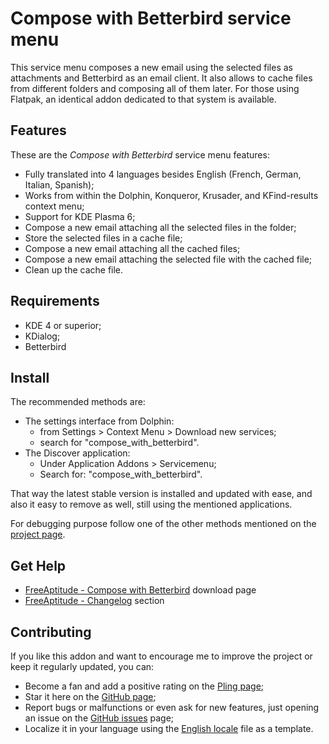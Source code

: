 # Compose with Betterbird service menu

This service menu composes a new email using the selected files as attachments and
Betterbird as an email client.
It also allows to cache files from different folders and composing all of them later.
For those using Flatpak, an identical addon dedicated to that system is available.

## Features

These are the *Compose with Betterbird* service menu features:
- Fully translated into 4 languages besides English
  (French, German, Italian, Spanish);
- Works from within the Dolphin, Konqueror, Krusader, and KFind-results context menu;
- Support for KDE Plasma 6;
- Compose a new email attaching all the selected files in the folder;
- Store the selected files in a cache file;
- Compose a new email attaching all the cached files;
- Compose a new email attaching the selected file with the cached file;
- Clean up the cache file.

## Requirements

- KDE 4 or superior;
- KDialog;
- Betterbird

## Install

The recommended methods are:
- The settings interface from Dolphin:
  * from Settings > Context Menu > Download new services;
  * search for "compose_with_betterbird".
- The Discover application:
  * Under Application Addons > Servicemenu;
  * Search for: "compose_with_betterbird".

That way the latest stable version is installed and updated with ease,
and also it easy to remove as well, still using the mentioned applications.

For debugging purpose follow one of the other methods mentioned on the [project page][installation].

## Get Help

- [FreeAptitude - Compose with Betterbird][download] download page
- [FreeAptitude - Changelog][changelog] section

## Contributing

If you like this addon and want to encourage me to improve the project or keep it
regularly updated, you can:
- Become a fan and add a positive rating on the [Pling page][pling];
- Star it here on the [GitHub page][github];
- Report bugs or malfunctions or even ask for new features, just opening an issue
  on the [GitHub issues][issues] page;
- Localize it in your language using the [English locale][locale] file as a template.

[download]: https://freeaptitude.altervista.org/downloads/compose-with-betterbird.html "Compose with Betterbird download page on FreeAptitude"
[changelog]: https://freeaptitude.altervista.org/downloads/compose-with-betterbird.html#changelog "Compose with Betterbird changelog on FreeAptitude"
[installation]: https://freeaptitude.altervista.org/downloads/compose-with-betterbird.html#installation "Compose with Betterbird installation on FreeAptitude"
[pling]: https://pling.com/p/1989290/ "Compose with Betterbird page on Pling"
[github]: https://github.com/fabiomux/kde-servicemenus "KDE ServiceMenus page on GitHub"
[issues]: https://github.com/fabiomux/kde-servicemenus/issues "KDE ServiceMenus issues page on GitHub"
[locale]: https://github.com/fabiomux/kde-servicemenus/blob/main/_locale/compose_with_betterbird/en.yaml "English localization file to use as template"
[contributing]: https://github.com/fabiomux/kde-servicemenus#contributing "How to contribute to the Compose with Betterbird project"
[§]: # "Generated by servicemenu_generator"
